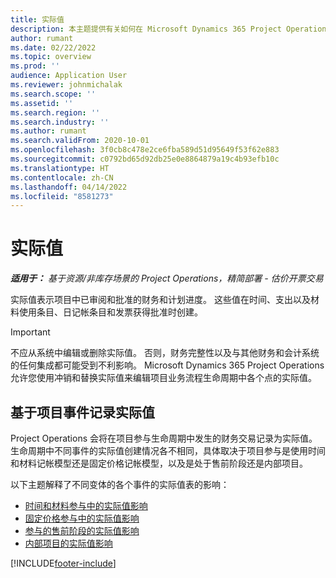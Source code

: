 ```yaml
---
title: 实际值
description: 本主题提供有关如何在 Microsoft Dynamics 365 Project Operations 中使用实际值的信息。
author: rumant
ms.date: 02/22/2022
ms.topic: overview
ms.prod: ''
audience: Application User
ms.reviewer: johnmichalak
ms.search.scope: ''
ms.assetid: ''
ms.search.region: ''
ms.search.industry: ''
ms.author: rumant
ms.search.validFrom: 2020-10-01
ms.openlocfilehash: 3f0cb8c478e2ce6fba589d51d95649f53f62e883
ms.sourcegitcommit: c0792bd65d92db25e0e8864879a19c4b93efb10c
ms.translationtype: HT
ms.contentlocale: zh-CN
ms.lasthandoff: 04/14/2022
ms.locfileid: "8581273"
---
```

# <a name="actuals"></a>实际值

_**适用于：** 基于资源/非库存场景的 Project Operations，精简部署 - 估价开票交易_

实际值表示项目中已审阅和批准的财务和计划进度。 这些值在时间、支出以及材料使用条目、日记帐条目和发票获得批准时创建。

> [!IMPORTANT]
> 不应从系统中编辑或删除实际值。 否则，财务完整性以及与其他财务和会计系统的任何集成都可能受到不利影响。 Microsoft Dynamics 365 Project Operations 允许您使用冲销和替换实际值来编辑项目业务流程生命周期中各个点的实际值。

## <a name="recording-actuals-based-on-project-events"></a>基于项目事件记录实际值

Project Operations 会将在项目参与生命周期中发生的财务交易记录为实际值。 生命周期中不同事件的实际值创建情况各不相同，具体取决于项目参与是使用时间和材料记帐模型还是固定价格记帐模型，以及是处于售前阶段还是内部项目。

以下主题解释了不同变体的各个事件的实际值表的影响：

- [时间和材料参与中的实际值影响](ActualsonTM.md)
- [固定价格参与中的实际值影响](ActualonFP.md)
- [参与的售前阶段的实际值影响](ActualonPreSales.md)
- [内部项目的实际值影响](ActualonInternal.md)

[!INCLUDE[footer-include](../includes/footer-banner.md)]
